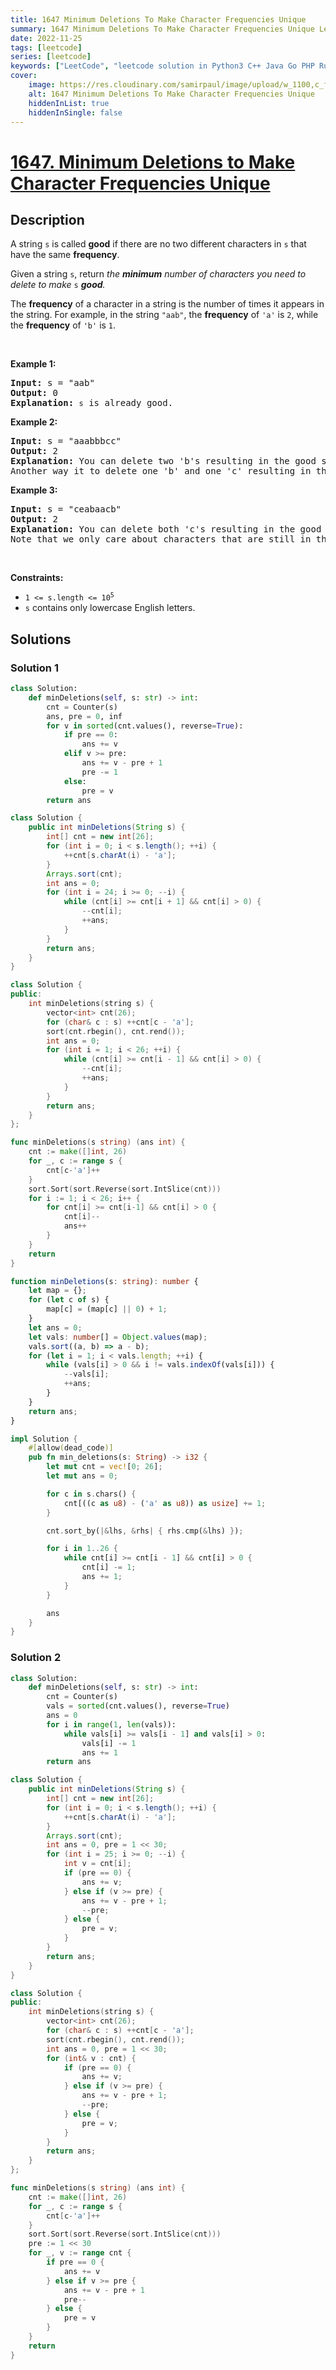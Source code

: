 ```yaml
---
title: 1647 Minimum Deletions To Make Character Frequencies Unique
summary: 1647 Minimum Deletions To Make Character Frequencies Unique LeetCode Solution Explained
date: 2022-11-25
tags: [leetcode]
series: [leetcode]
keywords: ["LeetCode", "leetcode solution in Python3 C++ Java Go PHP Ruby Swift TypeScript Rust C# JavaScript C", "1647 Minimum Deletions To Make Character Frequencies Unique LeetCode Solution Explained in all languages"]
cover:
    image: https://res.cloudinary.com/samirpaul/image/upload/w_1100,c_fit,co_rgb:FFFFFF,l_text:Arial_75_bold:1647 Minimum Deletions To Make Character Frequencies Unique - Solution Explained/problem-solving.webp
    alt: 1647 Minimum Deletions To Make Character Frequencies Unique
    hiddenInList: true
    hiddenInSingle: false
---
```



# [1647. Minimum Deletions to Make Character Frequencies Unique](https://leetcode.com/problems/minimum-deletions-to-make-character-frequencies-unique)


## Description

<p>A string <code>s</code> is called <strong>good</strong> if there are no two different characters in <code>s</code> that have the same <strong>frequency</strong>.</p>

<p>Given a string <code>s</code>, return<em> the <strong>minimum</strong> number of characters you need to delete to make </em><code>s</code><em> <strong>good</strong>.</em></p>

<p>The <strong>frequency</strong> of a character in a string is the number of times it appears in the string. For example, in the string <code>&quot;aab&quot;</code>, the <strong>frequency</strong> of <code>&#39;a&#39;</code> is <code>2</code>, while the <strong>frequency</strong> of <code>&#39;b&#39;</code> is <code>1</code>.</p>

<p>&nbsp;</p>
<p><strong class="example">Example 1:</strong></p>

<pre>
<strong>Input:</strong> s = &quot;aab&quot;
<strong>Output:</strong> 0
<strong>Explanation:</strong> <code>s</code> is already good.
</pre>

<p><strong class="example">Example 2:</strong></p>

<pre>
<strong>Input:</strong> s = &quot;aaabbbcc&quot;
<strong>Output:</strong> 2
<strong>Explanation:</strong> You can delete two &#39;b&#39;s resulting in the good string &quot;aaabcc&quot;.
Another way it to delete one &#39;b&#39; and one &#39;c&#39; resulting in the good string &quot;aaabbc&quot;.</pre>

<p><strong class="example">Example 3:</strong></p>

<pre>
<strong>Input:</strong> s = &quot;ceabaacb&quot;
<strong>Output:</strong> 2
<strong>Explanation:</strong> You can delete both &#39;c&#39;s resulting in the good string &quot;eabaab&quot;.
Note that we only care about characters that are still in the string at the end (i.e. frequency of 0 is ignored).
</pre>

<p>&nbsp;</p>
<p><strong>Constraints:</strong></p>

<ul>
	<li><code>1 &lt;= s.length &lt;= 10<sup>5</sup></code></li>
	<li><code>s</code>&nbsp;contains only lowercase English letters.</li>
</ul>

## Solutions

### Solution 1

<!-- tabs:start -->

```python
class Solution:
    def minDeletions(self, s: str) -> int:
        cnt = Counter(s)
        ans, pre = 0, inf
        for v in sorted(cnt.values(), reverse=True):
            if pre == 0:
                ans += v
            elif v >= pre:
                ans += v - pre + 1
                pre -= 1
            else:
                pre = v
        return ans
```

```java
class Solution {
    public int minDeletions(String s) {
        int[] cnt = new int[26];
        for (int i = 0; i < s.length(); ++i) {
            ++cnt[s.charAt(i) - 'a'];
        }
        Arrays.sort(cnt);
        int ans = 0;
        for (int i = 24; i >= 0; --i) {
            while (cnt[i] >= cnt[i + 1] && cnt[i] > 0) {
                --cnt[i];
                ++ans;
            }
        }
        return ans;
    }
}
```

```cpp
class Solution {
public:
    int minDeletions(string s) {
        vector<int> cnt(26);
        for (char& c : s) ++cnt[c - 'a'];
        sort(cnt.rbegin(), cnt.rend());
        int ans = 0;
        for (int i = 1; i < 26; ++i) {
            while (cnt[i] >= cnt[i - 1] && cnt[i] > 0) {
                --cnt[i];
                ++ans;
            }
        }
        return ans;
    }
};
```

```go
func minDeletions(s string) (ans int) {
	cnt := make([]int, 26)
	for _, c := range s {
		cnt[c-'a']++
	}
	sort.Sort(sort.Reverse(sort.IntSlice(cnt)))
	for i := 1; i < 26; i++ {
		for cnt[i] >= cnt[i-1] && cnt[i] > 0 {
			cnt[i]--
			ans++
		}
	}
	return
}
```

```ts
function minDeletions(s: string): number {
    let map = {};
    for (let c of s) {
        map[c] = (map[c] || 0) + 1;
    }
    let ans = 0;
    let vals: number[] = Object.values(map);
    vals.sort((a, b) => a - b);
    for (let i = 1; i < vals.length; ++i) {
        while (vals[i] > 0 && i != vals.indexOf(vals[i])) {
            --vals[i];
            ++ans;
        }
    }
    return ans;
}
```

```rust
impl Solution {
    #[allow(dead_code)]
    pub fn min_deletions(s: String) -> i32 {
        let mut cnt = vec![0; 26];
        let mut ans = 0;

        for c in s.chars() {
            cnt[((c as u8) - ('a' as u8)) as usize] += 1;
        }

        cnt.sort_by(|&lhs, &rhs| { rhs.cmp(&lhs) });

        for i in 1..26 {
            while cnt[i] >= cnt[i - 1] && cnt[i] > 0 {
                cnt[i] -= 1;
                ans += 1;
            }
        }

        ans
    }
}
```

<!-- tabs:end -->

### Solution 2

<!-- tabs:start -->

```python
class Solution:
    def minDeletions(self, s: str) -> int:
        cnt = Counter(s)
        vals = sorted(cnt.values(), reverse=True)
        ans = 0
        for i in range(1, len(vals)):
            while vals[i] >= vals[i - 1] and vals[i] > 0:
                vals[i] -= 1
                ans += 1
        return ans
```

```java
class Solution {
    public int minDeletions(String s) {
        int[] cnt = new int[26];
        for (int i = 0; i < s.length(); ++i) {
            ++cnt[s.charAt(i) - 'a'];
        }
        Arrays.sort(cnt);
        int ans = 0, pre = 1 << 30;
        for (int i = 25; i >= 0; --i) {
            int v = cnt[i];
            if (pre == 0) {
                ans += v;
            } else if (v >= pre) {
                ans += v - pre + 1;
                --pre;
            } else {
                pre = v;
            }
        }
        return ans;
    }
}
```

```cpp
class Solution {
public:
    int minDeletions(string s) {
        vector<int> cnt(26);
        for (char& c : s) ++cnt[c - 'a'];
        sort(cnt.rbegin(), cnt.rend());
        int ans = 0, pre = 1 << 30;
        for (int& v : cnt) {
            if (pre == 0) {
                ans += v;
            } else if (v >= pre) {
                ans += v - pre + 1;
                --pre;
            } else {
                pre = v;
            }
        }
        return ans;
    }
};
```

```go
func minDeletions(s string) (ans int) {
	cnt := make([]int, 26)
	for _, c := range s {
		cnt[c-'a']++
	}
	sort.Sort(sort.Reverse(sort.IntSlice(cnt)))
	pre := 1 << 30
	for _, v := range cnt {
		if pre == 0 {
			ans += v
		} else if v >= pre {
			ans += v - pre + 1
			pre--
		} else {
			pre = v
		}
	}
	return
}
```

<!-- tabs:end -->

<!-- end -->
